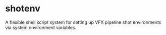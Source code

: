 # shotenv
A flexible shell script system for setting up VFX pipeline shot environments via system environment variables.
